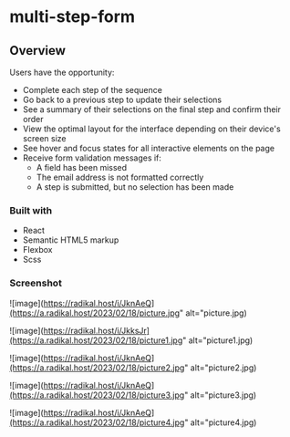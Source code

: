 # multi-step-form

## Overview
Users have the opportunity:

<ul>
  <li>Complete each step of the sequence</li>
  <li>Go back to a previous step to update their selections</li>
  <li>See a summary of their selections on the final step and confirm their order</li>
  <li>View the optimal layout for the interface depending on their device's screen size</li>
  <li>See hover and focus states for all interactive elements on the page</li>
  <li>Receive form validation messages if:
    <ul>
      <li>A field has been missed</li>
      <li>The email address is not formatted correctly</li>
      <li>A step is submitted, but no selection has been made</li>
    </ul>
  </li>
</ul>

### Built with

- React
- Semantic HTML5 markup
- Flexbox
- Scss 

### Screenshot

![image](https://radikal.host/i/JknAeQ](https://a.radikal.host/2023/02/18/picture.jpg" alt="picture.jpg)

![image](https://radikal.host/i/JkksJr](https://a.radikal.host/2023/02/18/picture1.jpg" alt="picture1.jpg)

![image](https://radikal.host/i/JknAeQ](https://a.radikal.host/2023/02/18/picture2.jpg" alt="picture2.jpg)

![image](https://radikal.host/i/JknAeQ](https://a.radikal.host/2023/02/18/picture3.jpg" alt="picture3.jpg)

![image](https://radikal.host/i/JknAeQ](https://a.radikal.host/2023/02/18/picture4.jpg" alt="picture4.jpg)
